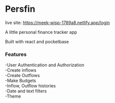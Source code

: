 # Persfin 

live site: https://meek-wisp-1789a8.netlify.app/login

A little personal finance tracker app

Built with react and pocketbase

### Features
-User Authentication and Authorization\
-Create inflows\
-Create Outflows\
-Make Budgets\
-Inflow, Outflow histories\
-Date and text filters\
-Theme

